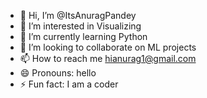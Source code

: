 - 👋 Hi, I’m @ItsAnuragPandey
- 👀 I’m interested in Visualizing
- 🌱 I’m currently learning Python
- 💞️ I’m looking to collaborate on ML projects
- 📫 How to reach me hianurag1@gmail.com
- 😄 Pronouns: hello
- ⚡ Fun fact: I am a coder

<!---
ItsAnuragPandey/ItsAnuragPandey is a ✨ special ✨ repository because its `README.md` (this file) appears on your GitHub profile.
You can click the Preview link to take a look at your changes.
--->
